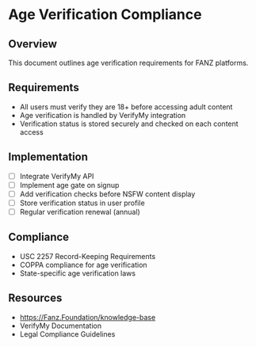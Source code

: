 # Age Verification Compliance

## Overview
This document outlines age verification requirements for FANZ platforms.

## Requirements
- All users must verify they are 18+ before accessing adult content
- Age verification is handled by VerifyMy integration
- Verification status is stored securely and checked on each content access

## Implementation
- [ ] Integrate VerifyMy API
- [ ] Implement age gate on signup
- [ ] Add verification checks before NSFW content display
- [ ] Store verification status in user profile
- [ ] Regular verification renewal (annual)

## Compliance
- USC 2257 Record-Keeping Requirements
- COPPA compliance for age verification
- State-specific age verification laws

## Resources
- https://Fanz.Foundation/knowledge-base
- VerifyMy Documentation
- Legal Compliance Guidelines
